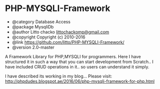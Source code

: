 # PHP-MYSQLI-Framework
 * @category  Database Access
 * @package   MysqliDb
 * @author    Litto chacko <littochackomp@gmail.com>
 * @copyright Copyright (c) 2010-2016
 * @link      https://github.com/litto/PHP-MYSQLI-Framework/ 
 * @version   2.0-master
 
A Framework Library for PHP,MYSQLI for programmers. Here I have structured it in such a way that you can start development from Scratch.. I have included CRUD operations in it.. so users can understand it simply.

I have described its  working in my blog... Please visit: http://phpdudes.blogspot.ae/2016/06/php-mysqli-framework-for-php.html
